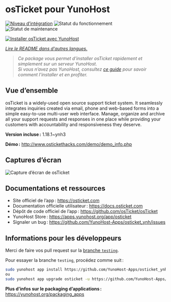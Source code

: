 <!--
Nota bene : ce README est automatiquement généré par <https://github.com/YunoHost/apps/tree/master/tools/readme_generator>
Il NE doit PAS être modifié à la main.
-->

# osTicket pour YunoHost

[![Niveau d’intégration](https://dash.yunohost.org/integration/osticket.svg)](https://ci-apps.yunohost.org/ci/apps/osticket/) ![Statut du fonctionnement](https://ci-apps.yunohost.org/ci/badges/osticket.status.svg) ![Statut de maintenance](https://ci-apps.yunohost.org/ci/badges/osticket.maintain.svg)

[![Installer osTicket avec YunoHost](https://install-app.yunohost.org/install-with-yunohost.svg)](https://install-app.yunohost.org/?app=osticket)

*[Lire le README dans d'autres langues.](./ALL_README.md)*

> *Ce package vous permet d’installer osTicket rapidement et simplement sur un serveur YunoHost.*  
> *Si vous n’avez pas YunoHost, consultez [ce guide](https://yunohost.org/install) pour savoir comment l’installer et en profiter.*

## Vue d’ensemble

osTicket is a widely-used open source support ticket system. It seamlessly integrates inquiries created via email, phone and web-based forms into a simple easy-to-use multi-user web interface. Manage, organize and archive all your support requests and responses in one place while providing your customers with accountability and responsiveness they deserve.

**Version incluse :** 1.18.1~ynh3

**Démo :** <http://www.ostickethacks.com/demo/demo_info.php>

## Captures d’écran

![Capture d’écran de osTicket](./doc/screenshots/screenshot.png)

## Documentations et ressources

- Site officiel de l’app : <https://osticket.com>
- Documentation officielle utilisateur : <https://docs.osticket.com>
- Dépôt de code officiel de l’app : <https://github.com/osTicket/osTicket>
- YunoHost Store : <https://apps.yunohost.org/app/osticket>
- Signaler un bug : <https://github.com/YunoHost-Apps/osticket_ynh/issues>

## Informations pour les développeurs

Merci de faire vos pull request sur la [branche `testing`](https://github.com/YunoHost-Apps/osticket_ynh/tree/testing).

Pour essayer la branche `testing`, procédez comme suit :

```bash
sudo yunohost app install https://github.com/YunoHost-Apps/osticket_ynh/tree/testing --debug
ou
sudo yunohost app upgrade osticket -u https://github.com/YunoHost-Apps/osticket_ynh/tree/testing --debug
```

**Plus d’infos sur le packaging d’applications :** <https://yunohost.org/packaging_apps>
